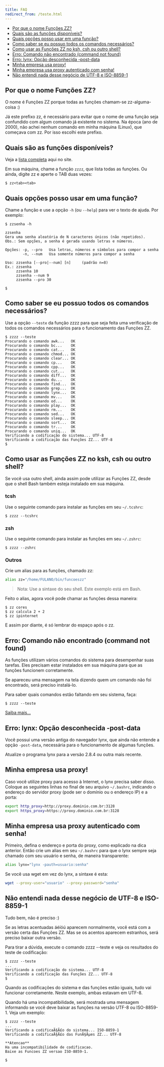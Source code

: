```yaml
---
title: FAQ
redirect_from: /teste.html
---
```


<div class="toc">
    <ul>
    <li><a href="#nome">Por que o nome Funções ZZ?</a></li>
    <li><a href="#lista-funcoes">Quais são as funções disponíveis?</a></li>
    <li><a href="#opcoes">Quais opções posso usar em uma função?</a></li>
    <li><a href="#requisitos">Como saber se eu possuo todos os comandos necessários?</a></li>
    <li><a href="#outro-shell">Como usar as Funções ZZ no ksh, csh ou outro shell?</a></li>
    <li><a href="#comando-faltando">Erro: Comando não encontrado (command not found)</a></li>
    <li><a href="#lynx-post-data">Erro: lynx: Opção desconhecida -post-data</a></li>
    <li><a href="#proxy">Minha empresa usa proxy!</a></li>
    <li><a href="#proxy-senha">Minha empresa usa proxy autenticado com senha!</a></li>
    <li><a href="#utf-vs-iso">Não entendi nada desse negócio de UTF-8 e ISO-8859-1</a></li>
    </ul>
</div>




<h2 id="nome">Por que o nome Funções ZZ?</h2>

O nome é Funções ZZ porque todas as funções chamam-se zz-alguma-coisa :)

Já este prefixo zz, é necessário para evitar que o nome de uma função seja confundido com algum comando já existente no sistema. Na época (ano de 2000), não achei nenhum comando em minha máquina (Linux), que começava com zz. Por isso escolhi este prefixo.




<h2 id="lista-funcoes">Quais são as funções disponíveis?</h2>

Veja a [lista completa](list.html) aqui no site.

Em sua máquina, chame a função `zzzz`, que lista todas as funções. Ou ainda, digite zz e aperte o TAB duas vezes:

```shell
$ zz<tab><tab>
```




<h2 id="opcoes">Quais opções posso usar em uma função?</h2>

Chame a função e use a opção `-h` (ou `--help`) para ver o texto de ajuda. Por exemplo:

```shell
$ zzsenha -h

zzsenha
Gera uma senha aleatória de N caracteres únicos (não repetidos).
Obs.: Sem opções, a senha é gerada usando letras e números.

Opções: -p, --pro   Usa letras, números e símbolos para compor a senha
        -n, --num   Usa somente números para compor a senha

Uso: zzsenha [--pro|--num] [n]     (padrão n=8)
Ex.: zzsenha
     zzsenha 10
     zzsenha --num 9
     zzsenha --pro 30

$
```




<h2 id="requisitos">Como saber se eu possuo todos os comandos necessários?</h2>

Use a opção `--teste` da função zzzz para que seja feita uma verificação de todos os comandos necessários para o funcionamento das Funções ZZ.

```shell
$ zzzz --teste
Procurando o comando awk...   OK
Procurando o comando bc...    OK
Procurando o comando cat...   OK
Procurando o comando chmod... OK
Procurando o comando clear... OK
Procurando o comando cp...    OK
Procurando o comando cpp...   OK
Procurando o comando cut...   OK
Procurando o comando diff...  OK
Procurando o comando du...    OK
Procurando o comando find...  OK
Procurando o comando grep...  OK
Procurando o comando lynx...  OK
Procurando o comando mv...    OK
Procurando o comando od...    OK
Procurando o comando play...  OK
Procurando o comando rm...    OK
Procurando o comando sed...   OK
Procurando o comando sleep... OK
Procurando o comando sort...  OK
Procurando o comando tr...    OK
Procurando o comando uniq...  OK
Verificando a codificação do sistema... UTF-8
Verificando a codificação das Funções ZZ... UTF-8
$
```




<h2 id="outro-shell">Como usar as Funções ZZ no ksh, csh ou outro shell?</h2>

Se você usa outro shell, ainda assim pode utilizar as Funções ZZ, desde que o shell Bash também esteja instalado em sua máquina.

### tcsh

Use o seguinte comando para instalar as funções em seu `~/.tcshrc`:

```shell
$ zzzz --tcshrc
```

### zsh

Use o seguinte comando para instalar as funções em seu `~/.zshrc`:

```shell
$ zzzz --zshrc
```

### Outros

Crie um alias para as funções, chamado zz:

```bash
alias zz="/home/FULANO/bin/funcoeszz"
```

> Nota: Use a sintaxe do seu shell. Este exemplo está em Bash.

Feito o alias, agora você pode chamar as funções dessa maneira:

```shell
$ zz cores
$ zz calcula 2 + 2
$ zz ipinternet
```

E assim por diante, é só lembrar do espaço após o zz.




<h2 id="comando-faltando">Erro: Comando não encontrado (command not found)</h2>

As funções utilizam vários comandos do sistema para desempenhar suas tarefas. Eles precisam estar instalados em sua máquina para que as funções funcionem corretamente.

Se apareceu uma mensagem na tela dizendo quem um comando não foi encontrado, será preciso instalá-lo.

Para saber quais comandos estão faltando em seu sistema, faça:

```shell
$ zzzz --teste
```

[Saiba mais...](#requisitos)




<h2 id="lynx-post-data">Erro: lynx: Opção desconhecida -post-data</h2>

Você possui uma versão antiga do navegador lynx, que ainda não entende a  opção `-post-data`, necessária para o funcionamento de algumas funções.

Atualize o programa lynx para a versão 2.8.4 ou outra mais recente.




<h2 id="proxy">Minha empresa usa proxy!</h2>

Caso você utilize proxy para acesso à Internet, o lynx precisa saber disso. Coloque as seguintes linhas no final de seu arquivo `~/.bashrc`, indicando o endereço do servidor proxy (pode ser o domínio ou o endereço IP) e a porta:

```bash
export http_proxy=http://proxy.dominio.com.br:3128
export https_proxy=https://proxy.dominio.com.br:3128
```




<h2 id="proxy-senha">Minha empresa usa proxy autenticado com senha!</h2>

Primeiro, defina o endereço e porta do proxy, como explicado na dica anterior. Então crie um alias em seu `~/.bashrc` para que o lynx sempre seja chamado com seu usuário e senha, de maneira transparente:

```bash
alias lynx="lynx -pauth=usuario:senha"
```

Se você usa wget em vez do lynx, a sintaxe é esta:

```bash
wget --proxy-user="usuario" --proxy-password="senha"
```




<h2 id="utf-vs-iso">Não entendi nada desse negócio de UTF-8 e ISO-8859-1</h2>

Tudo bem, não é preciso :)

Se as letras acentuadas áéíóú aparecem normalmente, você está com a versão certa das Funções ZZ. Mas se os acentos aparecem estranhos, será preciso baixar outra versão.

Para tirar a dúvida, execute o comando zzzz --teste e veja os resultados do teste de codificação:

```shell
$ zzzz --teste
...
Verificando a codificação do sistema... UTF-8
Verificando a codificação das Funções ZZ... UTF-8
$
```

Quando as codificações do sistema e das funções estão iguais, tudo vai funcionar corretamente. Neste exemplo, ambas estavam em UTF-8.

Quando há uma incompatibilidade, será mostrada uma mensagem informando se você deve baixar as funções na versão UTF-8 ou ISO-8859-1. Veja um exemplo:

```shell
$ zzzz --teste
...
Verificando a codificaÃ§Ã£o do sistema... ISO-8859-1
Verificando a codificaÃ§Ã£o das FunÃ§Ãµes ZZ... UTF-8

**Atencao**
Ha uma incompatibilidade de codificacao.
Baixe as Funcoes ZZ versao ISO-8859-1.

$
```
